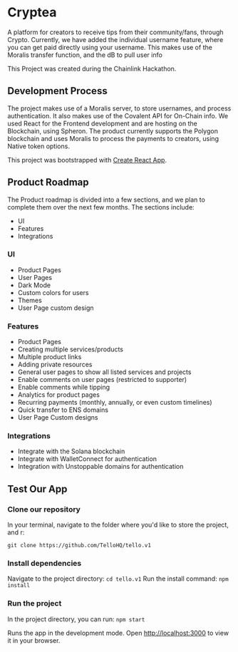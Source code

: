 # Cryptea

A platform for creators to receive tips from their community/fans, through Crypto.
Currently, we have added the individual username feature, where you can get paid directly using your username. This makes use of the Moralis transfer function, and the dB to pull user info

This Project was created during the Chainlink Hackathon.

## Development Process

The project makes use of a Moralis server, to store usernames, and process authentication. It also makes use of the Covalent API for On-Chain info. We used React for the Frontend development and are hosting on the Blockchain, using Spheron. The product currently supports the Polygon blockchain and uses Moralis to process the payments to creators, using Native token options.

This project was bootstrapped with [Create React App](https://github.com/facebook/create-react-app).

## Product Roadmap

The Product roadmap is divided into a few sections, and we plan to complete them over the next few months.
The sections include:

- UI
- Features
- Integrations

### UI

- Product Pages
- User Pages
- Dark Mode
- Custom colors for users
- Themes
- User Page custom design

### Features

- Product Pages
- Creating multiple services/products
- Multiple product links
- Adding private resources
- General user pages to show all listed services and projects
- Enable comments on user pages (restricted to supporter)
- Enable comments while tipping
- Analytics for product pages
- Recurring payments (monthly, annually, or even custom timelines)
- Quick transfer to ENS domains
- User Page Custom designs

### Integrations

- Integrate with the Solana blockchain
- Integrate with WalletConnect for authentication
- Integration with Unstoppable domains for authentication

## Test Our App

### Clone our repository

In your terminal, navigate to the folder where you'd like to store the project, and r:

`git clone https://github.com/TelloHQ/tello.v1`

### Install dependencies

Navigate to the project directory:
`cd tello.v1`
Run the install command:
`npm install`

### Run the project

In the project directory, you can run:
`npm start`

Runs the app in the development mode.
Open [http://localhost:3000](http://localhost:3000) to view it in your browser.
